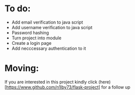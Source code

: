 # To do:
- Add email verification to java script
- Add username verification to java script
- Password hashing 
- Turn project into module
- Create a login page
- Add necccessary authentication to it

# Moving:
If you are interested in this project kindly click (here)[https://www.github.com/n1lby73/flask-project] for a follow up
